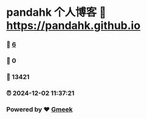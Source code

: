 # pandahk 个人博客 :link: https://pandahk.github.io 
### :page_facing_up: [6](https://pandahk.github.io/tag.html) 
### :speech_balloon: 0 
### :hibiscus: 13421 
### :alarm_clock: 2024-12-02 11:37:21 
### Powered by :heart: [Gmeek](https://github.com/Meekdai/Gmeek)
